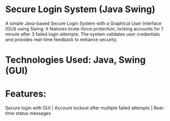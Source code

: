 # Secure Login System (Java Swing)

A simple Java-based Secure Login System with a Graphical User Interface (GUI) using Swing. 
It features brute-force protection, locking accounts for 1 minute after 3 failed login attempts. 
The system validates user credentials and provides real-time feedback to enhance security.

# Technologies Used: Java, Swing (GUI)

# Features:
Secure login with GUI | 
Account lockout after multiple failed attempts | 
Real-time status messages
